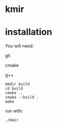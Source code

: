# kmir
# installation

You will need:

git

cmake

g++

    mkdir build
    cd build
    cmake ..
    cmake --build .
    make
    
run with:
    
    ./kmir
    
